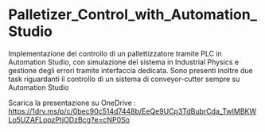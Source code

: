 # Palletizer_Control_with_Automation_Studio
Implementazione del controllo di un pallettizzatore tramite PLC in Automation Studio, con simulazione del sistema in Industrial Physics e gestione degli errori tramite interfaccia dedicata.
Sono presenti inoltre due task riguardanti il controllo di un sistema di conveyor-cutter sempre su Automation Studio

Scarica la presentazione su OneDrive :  https://1drv.ms/p/c/0bec90c514d7448b/EeQe9UCp3TdBubrCda_TwIMBKWLo5UZAFLppzPtjODzBcg?e=cNP0So
